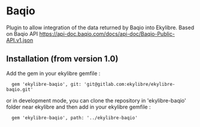 # Baqio

Plugin to allow integration of the data returned by Baqio into Ekylibre.
Based on Baqio API https://api-doc.baqio.com/docs/api-doc/Baqio-Public-API.v1.json

## Installation (from version 1.0)

Add the gem in your ekylibre gemfile :
```
  gem 'ekylibre-baqio', git: 'git@gitlab.com:ekylibre/ekylibre-baqio.git'
```
or in development mode, you can clone the repository in 'ekylibre-baqio' folder near ekylibre and then add in your ekylibre gemfile :
```
  gem 'ekylibre-baqio', path: '../ekylibre-baqio'
```
